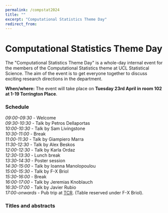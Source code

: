 ```yaml
---
permalink: /compstat2024
title: ""
excerpt: "Computational Statistics Theme Day"
redirect_from: 
---
```


# Computational Statistics Theme Day

The "Computational Statistics Theme Day" is a whole-day internal event for the members of the Computational Statistics theme at UCL Statistical Science. The aim of the event is to get everyone together to discuss exciting research directions in the department.

**When/where:** The event will take place on **Tuesday 23rd April in room 102 at 1-19 Torrington Place**.

### Schedule

*09:00-09:30* - Welcome \
*09:30-10:30* -	Talk by Petros Dellaportas \
*10:00-10:30* -	Talk by Sam Livingstone \
*10:30-11:00*	- Break \
*11:00-11:30* - Talk by Giampiero Marra \
*11:30-12:30*	- Talk by Alex Beskos \
*12:00-12:30* - Talk by Karla Ordaz \
*12:30-13:30* - Lunch break \
*13:30-14:30*	- Poster session \
*14:30-15:00*	- Talk by Ioanna Manolopoulou \
*15:00-15:30*	- Talk by F-X Briol \
*15:30-16:00*	- Break \
*16:00-17:00*	- Talk by Jeremias Knoblauch \
*16:30-17:00*	- Talk by Javier Rubio \
*17:00-onwards* - Pub trip at [TCR](https://bartcr.com). (Table reserved under F-X Briol).

### Titles and abstracts
